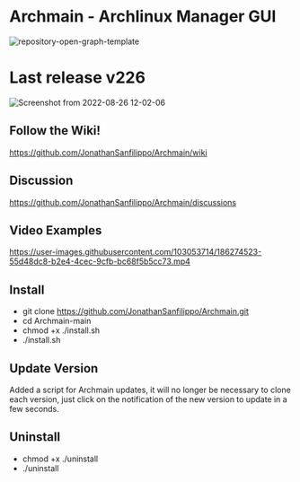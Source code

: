

# Archmain - Archlinux Manager GUI

![repository-open-graph-template](https://user-images.githubusercontent.com/103053714/185955930-c7ba0563-aeda-4e57-8bf5-614cbbc4d540.png)

# Last release v226
![Screenshot from 2022-08-26 12-02-06](https://user-images.githubusercontent.com/103053714/186890138-aa681223-ab2b-4cd4-bee0-2967c5b3dd4d.png)


## Follow the Wiki! 
https://github.com/JonathanSanfilippo/Archmain/wiki 

## Discussion
https://github.com/JonathanSanfilippo/Archmain/discussions

## Video Examples
https://user-images.githubusercontent.com/103053714/186274523-55d48dc8-b2e4-4cec-9cfb-bc68f5b5cc73.mp4




## Install

- git clone https://github.com/JonathanSanfilippo/Archmain.git
- cd Archmain-main
- chmod +x ./install.sh
- ./install.sh


## Update Version
Added a script for Archmain updates, it will no longer be necessary to clone each version, just click on the notification of the new version to update in a few seconds.


## Uninstall
- chmod +x ./uninstall
- ./uninstall







